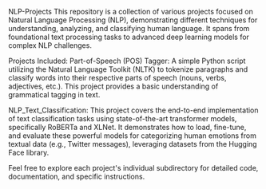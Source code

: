 NLP-Projects
This repository is a collection of various projects focused on Natural Language Processing (NLP), demonstrating different techniques for understanding, analyzing, and classifying human language. It spans from foundational text processing tasks to advanced deep learning models for complex NLP challenges.

Projects Included:
Part-of-Speech (POS) Tagger:
A simple Python script utilizing the Natural Language Toolkit (NLTK) to tokenize paragraphs and classify words into their respective parts of speech (nouns, verbs, adjectives, etc.). This project provides a basic understanding of grammatical tagging in text.

NLP_Text_Classification:
This project covers the end-to-end implementation of text classification tasks using state-of-the-art transformer models, specifically RoBERTa and XLNet. It demonstrates how to load, fine-tune, and evaluate these powerful models for categorizing human emotions from textual data (e.g., Twitter messages), leveraging datasets from the Hugging Face library.

Feel free to explore each project's individual subdirectory for detailed code, documentation, and specific instructions.
